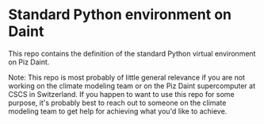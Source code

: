 # Standard Python environment on Daint

This repo contains the definition of the standard Python virtual environment
on Piz Daint.

Note: This repo is most probably of little general relevance if you are not working on the climate modeling team or on the Piz Daint supercomputer at CSCS in Switzerland. If you happen to want to use this repo for some purpose, it's probably best to reach out to someone on the climate modeling team to get help for achieving what you'd like to achieve.
